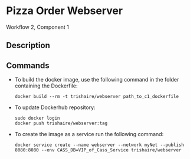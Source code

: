 # Pizza Order Webserver
  Workflow 2, Component 1

## Description
  

## Commands
  * To build the docker image, use the following command in the folder containing the Dockerfile:

    `docker build --rm -t trishaire/webserver path_to_c1_dockerfile`
   
  * To update Dockerhub repository:
  
    ```
    sudo docker login
    docker push trishaire/webserver:tag
    ```

  * To create the image as a service run the following command:

    `docker service create --name webserver --network myNet --publish 8080:8080 --env CASS_DB=VIP_of_Cass_Service trishaire/webserver`

